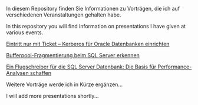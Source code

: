 In diesem Repository finden Sie Informationen zu Vorträgen, die ich auf verschiedenen Veranstaltungen gehalten habe.

In this repository you will find information on presentations I have given at various events.


[Eintritt nur mit Ticket – Kerberos für Oracle Datenbanken einrichten](2023-11-22-DOAG-Kerberos/README.md)

[Bufferpool-Fragmentierung beim SQL Server erkennen](2023-12-14-IT-Tage-SQL-Server-Bufferpool-Fragmentierung/README.md)

[Ein Flugschreiber für die SQL Server Datenbank: Die Basis für Performance-Analysen schaffen](2024-02-29-IT-Tage-SQL-Server-Flugschreiber/README.md)


Weitere Vorträge werde ich in Kürze ergänzen...

I will add more presentations shortly...
